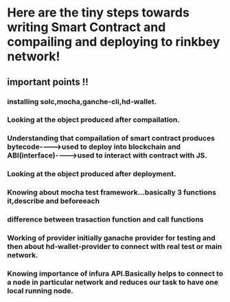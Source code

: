 # Here are the tiny steps towards writing Smart Contract and compailing and deploying to rinkbey network!

## important points !!

### installing solc,mocha,ganche-cli,hd-wallet.
### Looking at the object produced after compailation.
### Understanding that compailation of smart contract produces bytecode---->used to deploy into blockchain and ABI(interface)---->used to interact with contract with JS.
### Looking at the object produced after deployment.
### Knowing about mocha test framework...basically 3 functions it,describe and beforeeach
### difference between trasaction function and call functions
### Working of provider initially ganache provider for testing and then about hd-wallet-provider to connect with real test or main network.
### Knowing importance of infura API.Basically helps to connect to a node in particular network and reduces our task to have one local running node.
